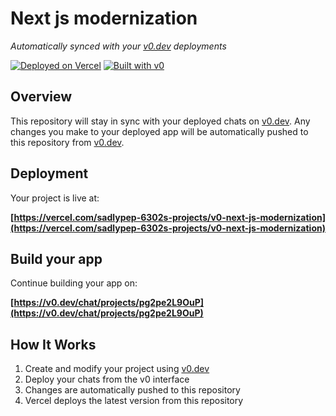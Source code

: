# Next js modernization

*Automatically synced with your [v0.dev](https://v0.dev) deployments*

[![Deployed on Vercel](https://img.shields.io/badge/Deployed%20on-Vercel-black?style=for-the-badge&logo=vercel)](https://vercel.com/sadlypep-6302s-projects/v0-next-js-modernization)
[![Built with v0](https://img.shields.io/badge/Built%20with-v0.dev-black?style=for-the-badge)](https://v0.dev/chat/projects/pg2pe2L9OuP)

## Overview

This repository will stay in sync with your deployed chats on [v0.dev](https://v0.dev).
Any changes you make to your deployed app will be automatically pushed to this repository from [v0.dev](https://v0.dev).

## Deployment

Your project is live at:

**[https://vercel.com/sadlypep-6302s-projects/v0-next-js-modernization](https://vercel.com/sadlypep-6302s-projects/v0-next-js-modernization)**

## Build your app

Continue building your app on:

**[https://v0.dev/chat/projects/pg2pe2L9OuP](https://v0.dev/chat/projects/pg2pe2L9OuP)**

## How It Works

1. Create and modify your project using [v0.dev](https://v0.dev)
2. Deploy your chats from the v0 interface
3. Changes are automatically pushed to this repository
4. Vercel deploys the latest version from this repository